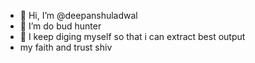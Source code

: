 - 👋 Hi, I’m @deepanshuladwal 
- 👀 I’m do bud hunter
- 🌱 I keep diging myself so that i can extract best output 
- my faith and trust shiv  
  


<!---
deepanshuladwal/deepanshuladwal is a ✨ special ✨ repository because its `README.md` (this file) appears on your GitHub profile.
You can click the Preview link to take a look at your changes.
--->
